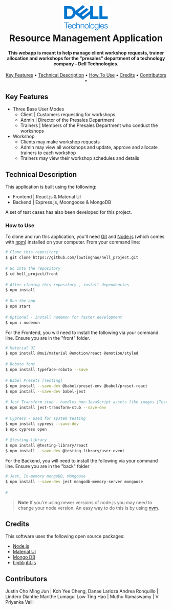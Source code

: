 <h1 align="center">
  <br>
  <img src="front\src\assets\dell_logo.svg" alt="Markdownify" width="150">
  <br>
  Resource Management Application
  <br>
</h1>

<h4 align="center">This webapp is meant to help manage client workshop requests, trainer allocation and workshops for the "presales" department of a technology company - Dell Technologies.</h4>


<p align="center">
  <a href="#key-features">Key Features</a> •
  <a href="#technical-description">Technical Description</a> •
  <a href="#how-to-use">How To Use</a> •
  <a href="#credits">Credits</a> •
  <a href="#contributors">Contributors</a> •
</p>


## Key Features

* Three Base User Modes
    - Client | Customers requesting for workshops
    - Admin | Director of the Presales Department
    - Trainers | Members of the Presales Department who conduct the workshops
* Workshop 
    - Clients may make workshop requests
    - Admin may view all workshops and update, approve and allocate trainers to each workshop
    - Trainers may view their workshop schedules and details

## Technical Description
This application is built using the following:
* Frontend | React.js & Material UI
* Backend | Express.js, Moongoose & MongoDB

A set of test cases has also been developed for this project. 


### How to Use
To clone and run this application, you'll need [Git](https://git-scm.com) and [Node.js](https://nodejs.org/en/download/) (which comes with [npm](http://npmjs.com)) installed on your computer. From your command line:

```bash
# Clone this repository
$ git clone https://github.com/lowtinghao/hell_project.git

# Go into the repository
$ cd hell_project/front

# After cloning this repository , install dependencies
$ npm install

# Run the app
$ npm start

# Optional - install nodemon for faster development
$ npm i nodemon
```

For the Frontend, you will need to install the following via your command line. Ensure you are in the "front" folder.

```bash
# Material UI
$ npm install @mui/material @emotion/react @emotion/styled

# Roboto font
$ npm install typeface-roboto --save

# Babel Presets [Testing]
$ npm install --save-dev @babel/preset-env @babel/preset-react
$ npm install --save-dev babel-jest

# Jest Transform stub - handles non-JavaScript assets like images [Testing]
$ npm install jest-transform-stub --save-dev

# Cypress - used for system testing
$ npm install cypress --save-dev
$ npx cypress open

# @testing-library
$ npm install @testing-library/react
$ npm install --save-dev @testing-library/user-event
```

For the Backend, you will need to install the following via your command line. Ensure you are in the "back" folder

```bash
# Jest, In-memory mongoDB, Mongoose
$ npm install --save-dev jest mongodb-memory-server mongoose

#
```




> **Note**
> If you're using newer versions of node.js you may need to change your node version. An easy way to do this is by using [nvm](https://github.com/coreybutler/nvm-windows).


## Credits

This software uses the following open source packages:

- [Node.js](https://nodejs.org/)
- [Material UI](https://mui.com/material-ui/)
- [Mongo DB](https://www.mongodb.com/docs/manual/administration/install-community/)
- [highlight.js](https://highlightjs.org/)

## Contributors

Justin Cho Ming Jun | Koh Yee Cheng, Danae
Larioza Andrea Ronquillo | Lindero Dianthe Marithe Lumagui
Low Ting Hao | Muthu Ramaswamy | V Priyanka Valli

